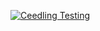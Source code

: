 [![Ceedling Testing](https://github.com/santiagominola/GitHubPagesLSEL/actions/workflows/ceedling-tests.yaml/badge.svg)](https://github.com/santiagominola/GitHubPagesLSEL/actions/workflows/ceedling-tests.yaml)
